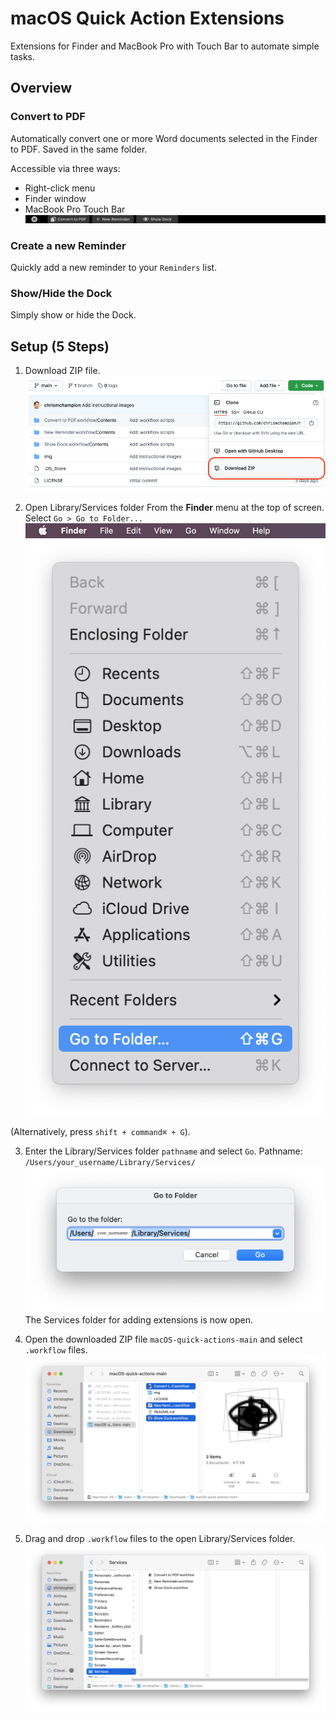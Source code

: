 # macOS Quick Action Extensions

Extensions for Finder and MacBook Pro with Touch Bar to automate simple tasks.

## Overview

### Convert to PDF
Automatically convert one or more Word documents selected in the Finder to PDF. Saved in the same folder.

Accessible via three ways:
* Right-click menu
* Finder window
* MacBook Pro Touch Bar
![Touch Bar Quick Actions](/img/10-touch-bar-quick-actions.png?raw=true "Touch Bar Quick Actions")

### Create a new Reminder
Quickly add a new reminder to your ```Reminders``` list.

### Show/Hide the Dock
Simply show or hide the Dock.

## Setup (5 Steps)

1. Download ZIP file.
![Step 1](/img/00-github-download-zip.png?raw=true "Download ZIP")

2. Open Library/Services folder
From the **Finder** menu at the top of screen.
Select ```Go > Go to Folder...```
![Step 2](/img/0000-go-menu.png?raw=true "Go menu")
![Step 2](/img/11-Adding-Quick-Action-Extensions.png?raw=true "Go to Folder...")

(Alternatively, press ```shift + command⌘ + G```).

3. Enter the Library/Services folder ```pathname``` and select ```Go```. Pathname: ```/Users/your_username/Library/Services/```
![Step 3](/img/12-Adding-Quick-Action-Extensions.png?raw=true "Go to Library/Services folder...")
The Services folder for adding extensions is now open.

4. Open the downloaded ZIP file ```macOS-quick-actions-main``` and select ```.workflow``` files.
![Step 4](/img/000-zip-file.png?raw=true "Open ZIP file")

5. Drag and drop ```.workflow``` files to the open Library/Services folder.
![Step 5](/img/13-Adding-Quick-Action-Extensions.png?raw=true "Drag and drop files")

## 